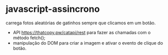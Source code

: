 # javascript-assincrono
carrega fotos aleatórias de gatinhos sempre que clicamos em um botão. 
- API https://thatcopy.pw/catapi/rest para fazer as chamadas com o método fetch();
- manipulação do DOM para criar a imagem e ativar o evento de clique do botão.
